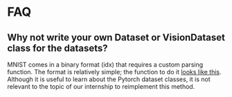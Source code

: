 # FAQ
## Why not write your own Dataset or VisionDataset class for the datasets?
MNIST comes in a binary format (idx) that requires a custom parsing function.
The format is relatively simple; the function to do it [looks like
this](https://github.com/pytorch/vision/blob/master/torchvision/datasets/mnist.py#L431-L457q).
Although it is useful to learn about the Pytorch dataset classes, it is not
relevant to the topic of our internship to reimplement this method.
